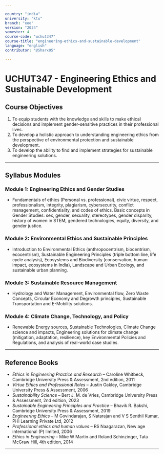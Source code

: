 ```yaml
---

country: "india"
university: "ktu"
branch: "eee"
version: "2024"
semester: 4
course-code: "uchut347"
course-title: "engineering-ethics-and-sustainable-development"
language: "english"
contributor: "@Sharx05"

---
```


# UCHUT347 - Engineering Ethics and Sustainable Development

## Course Objectives

1.  To equip students with the knowledge and skills to make ethical decisions and implement gender-sensitive practices in their professional lives.
2.  To develop a holistic approach to understanding engineering ethics from the perspective of environmental protection and sustainable development.
3.  To develop the ability to find and implement strategies for sustainable engineering solutions.

---

## Syllabus Modules

### Module 1: Engineering Ethics and Gender Studies

-   Fundamentals of ethics (Personal vs. professional), civic virtue, respect, professionalism, integrity, plagiarism, cybersecurity, conflict management, confidentiality, and codes of ethics. Basic concepts in Gender Studies: sex, gender, sexuality, stereotypes, gender disparity, history of women in STEM, gendered technologies, equity, diversity, and gender justice.

### Module 2: Environmental Ethics and Sustainable Principles

-   Introduction to Environmental Ethics (anthropocentrism, biocentrism, ecocentrism), Sustainable Engineering Principles (triple bottom line, life cycle analysis), Ecosystems and Biodiversity (conservation, human impact, ecosystems in India), Landscape and Urban Ecology, and sustainable urban planning.

### Module 3: Sustainable Resource Management

-   Hydrology and Water Management, Environmental flow, Zero Waste Concepts, Circular Economy and Degrowth principles, Sustainable Transportation and E-Mobility solutions.

### Module 4: Climate Change, Technology, and Policy

-   Renewable Energy sources, Sustainable Technologies, Climate Change science and impacts, Engineering solutions for climate change (mitigation, adaptation, resilience), key Environmental Policies and Regulations, and analysis of real-world case studies.

---

## Reference Books

-   *Ethics in Engineering Practice and Research* – Caroline Whitbeck, Cambridge University Press & Assessment, 2nd edition, 2011
-   *Virtue Ethics and Professional Roles* – Justin Oakley, Cambridge University Press & Assessment, 2006
-   *Sustainability Science* – Bert J. M. de Vries, Cambridge University Press & Assessment, 2nd edition, 2023
-   *Sustainable Engineering Principles and Practice* – Bhavik R. Bakshi, Cambridge University Press & Assessment, 2019
-   *Engineering Ethics* – M Govindarajan, S Natarajan and V S Senthil Kumar, PHI Learning Private Ltd, 2012
-   *Professional ethics and human values* – RS Naagarazan, New age international (P) limited, 2006
-   *Ethics in Engineering* – Mike W Martin and Roland Schinzinger, Tata McGraw Hill, 4th edition, 2014

---
